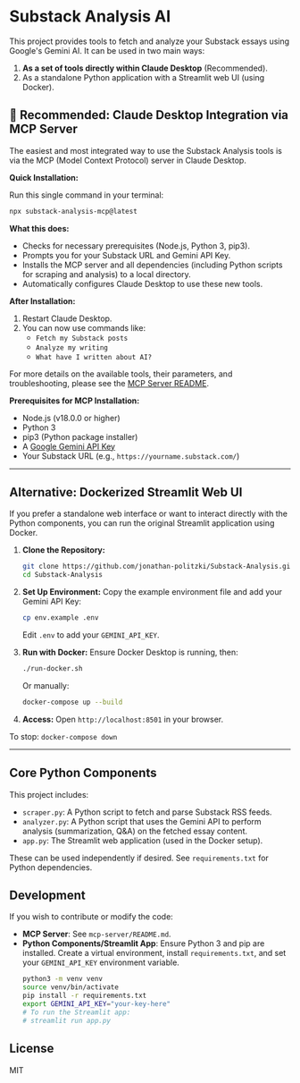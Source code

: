 # Substack Analysis AI

This project provides tools to fetch and analyze your Substack essays using Google's Gemini AI. It can be used in two main ways:

1.  **As a set of tools directly within Claude Desktop** (Recommended).
2.  As a standalone Python application with a Streamlit web UI (using Docker).

## 🚀 Recommended: Claude Desktop Integration via MCP Server

The easiest and most integrated way to use the Substack Analysis tools is via the MCP (Model Context Protocol) server in Claude Desktop.

**Quick Installation:**

Run this single command in your terminal:

```bash
npx substack-analysis-mcp@latest
```

**What this does:**
*   Checks for necessary prerequisites (Node.js, Python 3, pip3).
*   Prompts you for your Substack URL and Gemini API Key.
*   Installs the MCP server and all dependencies (including Python scripts for scraping and analysis) to a local directory.
*   Automatically configures Claude Desktop to use these new tools.

**After Installation:**
1.  Restart Claude Desktop.
2.  You can now use commands like:
    *   `Fetch my Substack posts`
    *   `Analyze my writing`
    *   `What have I written about AI?`

For more details on the available tools, their parameters, and troubleshooting, please see the [MCP Server README](./mcp-server/README.md).

**Prerequisites for MCP Installation:**
*   Node.js (v18.0.0 or higher)
*   Python 3
*   pip3 (Python package installer)
*   A [Google Gemini API Key](https://makersuite.google.com/app/apikey)
*   Your Substack URL (e.g., `https://yourname.substack.com/`)

---

## Alternative: Dockerized Streamlit Web UI

If you prefer a standalone web interface or want to interact directly with the Python components, you can run the original Streamlit application using Docker.

1.  **Clone the Repository:**
    ```bash
    git clone https://github.com/jonathan-politzki/Substack-Analysis.git
    cd Substack-Analysis
    ```

2.  **Set Up Environment:**
    Copy the example environment file and add your Gemini API Key:
    ```bash
    cp env.example .env
    ```
    Edit `.env` to add your `GEMINI_API_KEY`.

3.  **Run with Docker:**
    Ensure Docker Desktop is running, then:
    ```bash
    ./run-docker.sh
    ```
    Or manually:
    ```bash
    docker-compose up --build
    ```

4.  **Access:** Open `http://localhost:8501` in your browser.

To stop: `docker-compose down`

---

## Core Python Components

This project includes:
*   `scraper.py`: A Python script to fetch and parse Substack RSS feeds.
*   `analyzer.py`: A Python script that uses the Gemini API to perform analysis (summarization, Q&A) on the fetched essay content.
*   `app.py`: The Streamlit web application (used in the Docker setup).

These can be used independently if desired. See `requirements.txt` for Python dependencies.

## Development

If you wish to contribute or modify the code:

*   **MCP Server**: See `mcp-server/README.md`.
*   **Python Components/Streamlit App**: Ensure Python 3 and pip are installed. Create a virtual environment, install `requirements.txt`, and set your `GEMINI_API_KEY` environment variable.
    ```bash
    python3 -m venv venv
    source venv/bin/activate
    pip install -r requirements.txt
    export GEMINI_API_KEY="your-key-here"
    # To run the Streamlit app:
    # streamlit run app.py
    ```

## License

MIT
